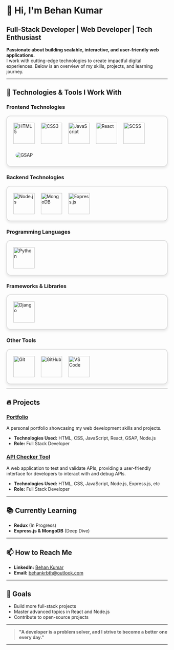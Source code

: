 # 👋 **Hi, I'm Behan Kumar**  
## Full-Stack Developer | Web Developer | Tech Enthusiast  

**Passionate about building scalable, interactive, and user-friendly web applications.**  
I work with cutting-edge technologies to create impactful digital experiences. Below is an overview of my skills, projects, and learning journey.

---

## 🚀 **Technologies & Tools I Work With**

### **Frontend Technologies**  
<div style="display: flex; gap: 20px; flex-wrap: wrap; padding: 20px; border: 2px solid #ddd; border-radius: 12px; box-shadow: 0 4px 8px rgba(0, 0, 0, 0.1);">
  <img src="https://cdn2.iconfinder.com/data/icons/designer-skills/128/code-programming-html-markup-develop-layout-language-256.png" width="66px" alt="HTML5" />
  <img src="https://cdn4.iconfinder.com/data/icons/flat-brand-logo-2/512/css3-64.png" alt="CSS3" width="66px" />
  <img src="https://cdn2.iconfinder.com/data/icons/designer-skills/128/code-programming-javascript-software-develop-command-language-256.png" alt="JavaScript" width="66px" />
  <img src="https://cdn4.iconfinder.com/data/icons/logos-3/600/React.js_logo-64.png" alt="React" width="66px" />
  <img src="https://cdn.iconscout.com/icon/premium/png-512-thumb/scss-1-236126.png?f=webp&w=256" alt="SCSS" width="66px" />
  <img src="https://img.shields.io/badge/GSAP-88C0D0?style=flat-square&logo=gsap&logoColor=white" alt="GSAP" style="border-radius: 25px; padding:0.4rem; height="68px" />
</div>

### **Backend Technologies**  
<div style="display: flex; gap: 20px; flex-wrap: wrap; padding: 20px; border: 2px solid #ddd; border-radius: 12px; box-shadow: 0 4px 8px rgba(0, 0, 0, 0.1);">
  <img src="https://cdn4.iconfinder.com/data/icons/logos-3/454/nodejs-new-pantone-white-64.png" alt="Node.js" width="66px" />
  <img src="https://cdn.iconscout.com/icon/free/png-512/free-mongodb-logo-icon-download-in-svg-png-gif-file-formats--wordmark-programming-langugae-freebies-pack-logos-icons-1175138.png?f=webp&w=256" alt="MongoDB" width="66px" />
  <img src="https://img.icons8.com/?size=100&id=2ZOaTclOqD4q&format=png&color=000000" alt="Express.js" width="66px" />
</div>

### **Programming Languages**  
<div style="display: flex; gap:20px; flex-wrap: wrap; padding: 20px; border: 2px solid #ddd; border-radius: 12px; box-shadow: 0 4px 8px rgba(0, 0, 0, 0.1);">
  <img src="https://cdn3.iconfinder.com/data/icons/logos-and-brands-adobe/512/267_Python-256.png" alt="Python" width="66px" />
</div>

### **Frameworks & Libraries**  
<div style="display: flex; gap: 20px; flex-wrap: wrap; padding: 20px; border: 2px solid #ddd; border-radius: 12px; box-shadow: 0 4px 8px rgba(0, 0, 0, 0.1);">
  <img src="https://cdn.iconscout.com/icon/free/png-512/free-django-logo-icon-download-in-svg-png-gif-file-formats--programming-language-logos-pack-icons-1175036.png?f=webp&w=256" alt="Django" width="66px" />
</div>

### **Other Tools**  
<div style="display: flex; gap: 20px; flex-wrap: wrap; padding: 20px; border: 2px solid #ddd; border-radius: 12px; box-shadow: 0 4px 8px rgba(0, 0, 0, 0.1);">
  <img src="https://cdn3.iconfinder.com/data/icons/social-media-2169/24/social_media_social_media_logo_git-64.png" alt="Git" width="66px" />
  <img src="https://cdn.iconscout.com/icon/free/png-512/free-github-logo-icon-download-in-svg-png-gif-file-formats--social-media-pack-logos-icons-675821.png?f=webp&w=256" alt="GitHub" width="66px" />
  <img src="https://cdn.iconscout.com/icon/free/png-512/free-visual-studio-code-logo-icon-download-in-svg-png-gif-file-formats--vs-editore-coding-brand-filled-line-pack-logos-icons-2724650.png?f=webp&w=256" alt="VS Code" width="66px" />
</div>

---

## 🔥 **Projects**

### **[Portfolio](https://behan05.github.io/devfolio-behan/)**  
A personal portfolio showcasing my web development skills and projects.  
- **Technologies Used:** HTML, CSS, JavaScript, React, GSAP, Node.js  
- **Role:** Full Stack Developer  

### **[API Checker Tool](https://github.com/behan05/API-Checker-Tool)**  
A web application to test and validate APIs, providing a user-friendly interface for developers to interact with and debug APIs. 
- **Technologies Used:** HTML, CSS, JavaScript, Node.js, Express.js, etc  
- **Role:** Full Stack Developer

---

## 📚 **Currently Learning**  
- **Redux** (In Progress)  
- **Express.js & MongoDB** (Deep Dive)

---

## 📫 **How to Reach Me**  
- **LinkedIn:** [Behan Kumar](https://www.linkedin.com/in/behan-kumar-25151b2ba/)  
- **Email:** [behankrbth@outlook.com](mailto:behankrbth@outlook.com)
  

---

## 🎯 **Goals**  
- Build more full-stack projects  
- Master advanced topics in React and Node.js  
- Contribute to open-source projects

---

> **"A developer is a problem solver, and I strive to become a better one every day."**

---
